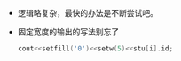 *   逻辑略复杂，最快的办法是不断尝试吧。

*   固定宽度的输出的写法别忘了

    ```cpp
    cout<<setfill('0')<<setw(5)<<stu[i].id;
    ```
